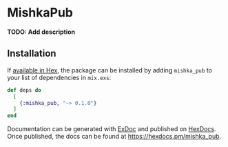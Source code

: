 # MishkaPub

**TODO: Add description**

## Installation

If [available in Hex](https://hex.pm/docs/publish), the package can be installed
by adding `mishka_pub` to your list of dependencies in `mix.exs`:

```elixir
def deps do
  [
    {:mishka_pub, "~> 0.1.0"}
  ]
end
```

Documentation can be generated with [ExDoc](https://github.com/elixir-lang/ex_doc)
and published on [HexDocs](https://hexdocs.pm). Once published, the docs can
be found at <https://hexdocs.pm/mishka_pub>.

